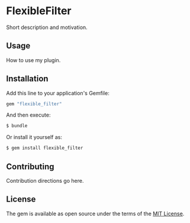 # FlexibleFilter
Short description and motivation.

## Usage
How to use my plugin.

## Installation
Add this line to your application's Gemfile:

```ruby
gem "flexible_filter"
```

And then execute:
```bash
$ bundle
```

Or install it yourself as:
```bash
$ gem install flexible_filter
```

## Contributing
Contribution directions go here.

## License
The gem is available as open source under the terms of the [MIT License](https://opensource.org/licenses/MIT).

